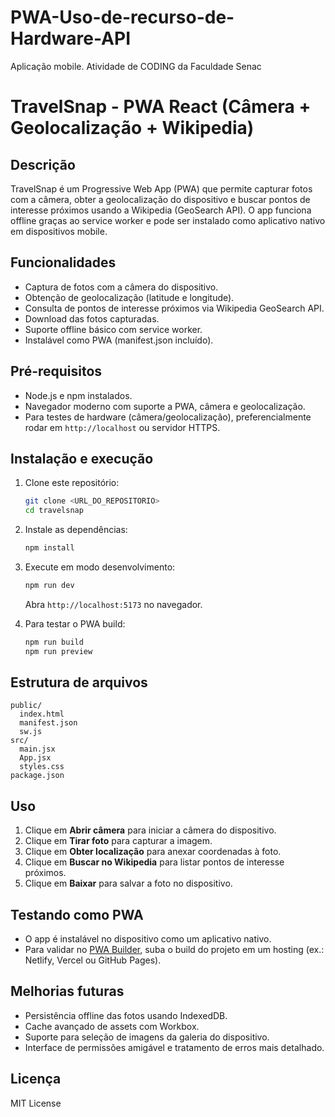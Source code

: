 # PWA-Uso-de-recurso-de-Hardware-API
Aplicação mobile. Atividade de CODING da Faculdade Senac
# TravelSnap - PWA React (Câmera + Geolocalização + Wikipedia)

## Descrição
TravelSnap é um Progressive Web App (PWA) que permite capturar fotos com a câmera, obter a geolocalização do dispositivo e buscar pontos de interesse próximos usando a Wikipedia (GeoSearch API). O app funciona offline graças ao service worker e pode ser instalado como aplicativo nativo em dispositivos mobile.

## Funcionalidades
- Captura de fotos com a câmera do dispositivo.
- Obtenção de geolocalização (latitude e longitude).
- Consulta de pontos de interesse próximos via Wikipedia GeoSearch API.
- Download das fotos capturadas.
- Suporte offline básico com service worker.
- Instalável como PWA (manifest.json incluído).

## Pré-requisitos
- Node.js e npm instalados.
- Navegador moderno com suporte a PWA, câmera e geolocalização.
- Para testes de hardware (câmera/geolocalização), preferencialmente rodar em `http://localhost` ou servidor HTTPS.

## Instalação e execução
1. Clone este repositório:
   ```bash
   git clone <URL_DO_REPOSITORIO>
   cd travelsnap
   ```
2. Instale as dependências:
   ```bash
   npm install
   ```
3. Execute em modo desenvolvimento:
   ```bash
   npm run dev
   ```
   Abra `http://localhost:5173` no navegador.

4. Para testar o PWA build:
   ```bash
   npm run build
   npm run preview
   ```

## Estrutura de arquivos
```
public/
  index.html
  manifest.json
  sw.js
src/
  main.jsx
  App.jsx
  styles.css
package.json
```

## Uso
1. Clique em **Abrir câmera** para iniciar a câmera do dispositivo.
2. Clique em **Tirar foto** para capturar a imagem.
3. Clique em **Obter localização** para anexar coordenadas à foto.
4. Clique em **Buscar no Wikipedia** para listar pontos de interesse próximos.
5. Clique em **Baixar** para salvar a foto no dispositivo.

## Testando como PWA
- O app é instalável no dispositivo como um aplicativo nativo.
- Para validar no [PWA Builder](https://www.pwabuilder.com/), suba o build do projeto em um hosting (ex.: Netlify, Vercel ou GitHub Pages).

## Melhorias futuras
- Persistência offline das fotos usando IndexedDB.
- Cache avançado de assets com Workbox.
- Suporte para seleção de imagens da galeria do dispositivo.
- Interface de permissões amigável e tratamento de erros mais detalhado.

## Licença
MIT License

